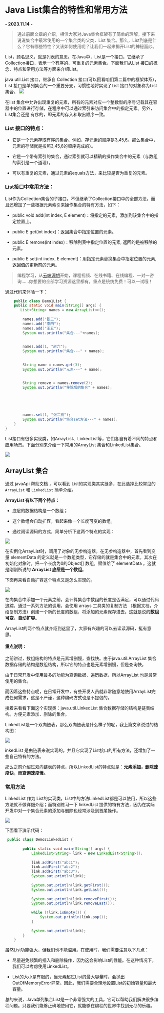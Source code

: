 # Java List集合的特性和常用方法

**\- 2023.11.14 -**

> 通过前面文章的介绍，相信大家对Java集合框架有了简单的理解，接下来说说集合中最常使用的一个集合类的父类，List 集合。那么，List到底是什么？它有哪些特性？又该如何使用呢？让我们一起来揭开List的神秘面纱。

List，顾名思义，就是列表的意思。在Java中，List是一个接口，它继承了Collection接口，表示一个有序的、可重复的元素集合。下面我们从List 接口的概念、特点和常用方法等方面来介绍List。

java.util.List 接口，继承自 Collection 接口(可以回看咱们第二篇中的框架体系），List 接口是单列集合的一个重要分支，习惯性地将实现了List 接口的对象称为List集合。 ![](https://p1-juejin.byteimg.com/tos-cn-i-k3u1fbpfcp/7520b036dafb498795d8b0fcffe4c82a~tplv-k3u1fbpfcp-jj-mark:3024:0:0:0:q75.awebp#?w=1043&h=500&s=239738&e=png&b=faea5c)

在list 集合中允许出现重复的元素，所有的元素对应一个整数型的序号记载其在容器中的位置进行存储，在程序中可以通过索引来访问集合中的指定元素。另外，List集合还是 有序的，即元素的存入和取出顺序一致。

### List 接口的特点：

*   它是一个元素存取有序的集合。例如，存元素的顺序是3,45,6。那么集合中，元素的存储就是按照3,45,6的顺序完成的）。
    
*   它是一个带有索引的集合，通过索引就可以精确的操作集合中的元素（与数组的索引是一个道理）。
    
*   可以有重复的元素，通过元素的equals方法，来比较是否为重复的元素。
    

### List接口中常用方法：

List作为Collection集合的子接口，不但继承了Collection接口中的全部方法，而且还增加了一些根据元素索引来操作集合的特有方法，如下：

*   public void add(int index, E element)：将指定的元素，添加到该集合中的指定位置上。
    
*   public E get(int index)：返回集合中指定位置的元素。
    
*   public E remove(int index)：移除列表中指定位置的元素, 返回的是被移除的元素。
    
*   public E set(int index, E element)：用指定元素替换集合中指定位置的元素,返回值的更新前的元素。
    

> 编程学习，从[云端源想](https://link.juejin.cn/?target=https%3A%2F%2Fwww.ydcode.cn%2F%3FsourceId%3D240 "https://www.ydcode.cn/?sourceId=240")开始，课程视频、在线书籍、在线编程、一对一咨询……你想要的全部学习资源这里都有，重点是统统免费！可以一试哦！

通过代码来体验一下：

```java
    public class Demo1List {
    public static void main(String[] args) {
       List<String> names = new ArrayList<>();
       
        names.add("张三");
        names.add("李四");
        names.add("王五");
        System.out.println("集合---"+names);
       
      
        names.add(1, "赵六");
        System.out.println("集合---" + names);
      
      
        String name = names.get(3);
        System.out.println("元素---" + name);
      
      
        String remove = names.remove(2);
        System.out.println("移除后的集合" + names);
    
    
    
      
      
        names.set(1, "张二狗");
        System.out.println("集合set方法---" + names);
    }
}

```

List接口有很多实现类，如ArrayList、LinkedList等，它们各自有着不同的特点和应用场景。下面分别来介绍一下常用的ArrayList 集合和LinkedList集合。

![](https://p6-juejin.byteimg.com/tos-cn-i-k3u1fbpfcp/4d6b8a1c5a4b42ef8360f81b79bda67f~tplv-k3u1fbpfcp-jj-mark:3024:0:0:0:q75.awebp#?w=619&h=314&s=51378&e=png&b=f7f7f7)

ArrayList 集合
------------

通过 javaApi 帮助文档 ，可以看到 List的实现类其实挺多，在此选择比较常见的 `ArrayList` 和 `LinkedList` 简单介绍。

**ArrayList 有以下两个特点：** 

*   底层的数据结构是一个数组；
    
*   这个数组会自动扩容，看起来像一个长度可变的数组。
    
*   通过阅读源码的方式，简单分析下这两个特点的实现：
    

![](https://p6-juejin.byteimg.com/tos-cn-i-k3u1fbpfcp/3ccb2a0ada874d14811b9e295df02cd2~tplv-k3u1fbpfcp-jj-mark:3024:0:0:0:q75.awebp#?w=875&h=845&s=168667&e=png&b=292d35)

在实例化ArrayList时，调用了对象的无参构造器，在无参构造器中，首先看到变量 elementData 的定义就是一个数组类型，它存储的就是集合中的元素，其次在初始化对象时，把一个长度为0的Object\[\] 数组，赋值给了 elementData 。这就是刚刚所说的 **ArrayList 底层是一个数组**。

下面再来看自动扩容这个特点又是怎么实现的。

![](https://p9-juejin.byteimg.com/tos-cn-i-k3u1fbpfcp/938e5569e60149be8ed82b28cf252158~tplv-k3u1fbpfcp-jj-mark:3024:0:0:0:q75.awebp#?w=849&h=898&s=193947&e=png&b=292d35)

在向集合中添加一个元素之前，会计算集合中数组的长度是否满足，可以通过代码追踪，通过一系列方法的调用，会使用 arrays 工具类的复制方法 （根据文档，介绍复制方法）创建一个新的长度的数组，将添加的元素保存进去，这就是说的**数组可变，自动扩容**。

ArrayList的两个特点就介绍到这里了，大家有兴趣的可以去读读源码，挺有意思。

#### 重点说明：

之前讲过，数组结构的特点是元素增删慢，查找快。由于java.util.ArrayList 集合数据存储的结构是数组结构，所以它的特点也是元素增删慢，但是查询快。

由于日常开发中使用最多的功能为查询数据、遍历数据，所以ArrayList 也是最常使用的集合。

而因着这些特点呢，在日常开发中，有些开发人员就非常随意地使用ArrayList完成任何需求，这是不严谨，这种编码方式也是不提倡的。

接着来看看下面这个实现类：java.util.LinkedList 集合数据存储的结构是链表结构。方便元素添加、删除的集合。

LinkedList是一个双向链表，那么双向链表是什么样子的呢，我上篇文章说过的结构图：

![](https://p3-juejin.byteimg.com/tos-cn-i-k3u1fbpfcp/8448db56e8bf4da794a99a18e0627c17~tplv-k3u1fbpfcp-jj-mark:3024:0:0:0:q75.awebp#?w=1080&h=222&s=26582&e=png&b=ffffff)

inkedList 是由链表来说实现的，并且它实现了List接口的所有方法，还增加了一些自己特有的方法。

那么之前介绍过双向链表的特点，所以LinkedList的特点就是：**元素添加，删除速度快，而查询速度慢。** 

### 常用方法

LinkedList 作为 List的实现类，List中的方法LinkedList都是可以使用，所以这些方法就不做详细介绍；而特别练习一下 linkedList 提供的特有方法，因为在实际开发中对一个集合元素的添加与删除也经常涉及到首尾操作。

![](https://p3-juejin.byteimg.com/tos-cn-i-k3u1fbpfcp/bd13c4a44b1043fbb334a07f2a2b0108~tplv-k3u1fbpfcp-jj-mark:3024:0:0:0:q75.awebp#?w=1080&h=526&s=408924&e=png&b=d5f1f3)

下面看下演示代码：

```java
 public class Demo2LinkedList {
   
        public static void main(String[] args) {
            LinkedList<String> link = new LinkedList<String>();
            
            link.addFirst("abc1");
            link.addFirst("abc2");
            link.addFirst("abc3");
            System.out.println(link);
            
            System.out.println(link.getFirst());
            System.out.println(link.getLast());
            
            System.out.println(link.removeFirst());
            System.out.println(link.removeLast());
    
            while (!link.isEmpty()) { 
                System.out.println(link.pop()); 
            }
    
            System.out.println(link);
        }
    }

```

虽然List功能强大，但我们也不能滥用。在使用时，我们需要注意以下几点：

*   尽量避免频繁的插入和删除操作，因为这会影响List的性能。在这种情况下，我们可以考虑使用LinkedList。
    
*   List的大小是有限的，当元素超过List的最大容量时，会抛出OutOfMemoryError异常。因此，我们需要合理地设置List的初始容量和最大容量。
    

总的来说，Java单列集合List是一个非常强大的工具，它可以帮助我们解决很多编程问题。只要我们能够正确地使用它，就能够在编程的世界中找到无尽的乐趣。
